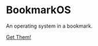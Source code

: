 # BookmarkOS

An operating system in a bookmark.

[Get Them!](https://hydrosaur.github.io/BookmarkOS/)